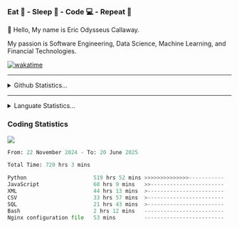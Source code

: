 <h3>Eat 🍴 - Sleep 🛌 - Code 💻 - Repeat 🔁</h3>

👋 Hello, My name is Eric Odysseus Callaway.

My passion is Software Engineering, Data Science, Machine Learning, and Financial Technologies.

[![wakatime](https://wakatime.com/badge/user/6717695f-6a13-47e3-aa16-c813e12c0985.svg)](https://wakatime.com/@6717695f-6a13-47e3-aa16-c813e12c0985)
<hr>
<details>
  <summary>
    Github Statistics...
  </summary>
    <p align="center">
      <img src="https://github-readme-stats.vercel.app/api?username=EricCallaway&show_icons=true"/>
    </p>
</details>
</hr>

<hr>
<details>
  <summary>
    Languate Statistics...
  </summary>
    <p align="center">
      <img src="https://wakatime.com/share/@Odysseus/6fc7c863-6fba-4e57-a6af-ed1f2fa8d560.svg"/>
    </p>
</details>
</hr>


<h3>Coding Statistics</h3>
<img src="https://wakatime.com/share/@Odysseus/5e02c832-9cc5-49a3-8f4c-bd2647d78fca.svg"/>
<!--START_SECTION:waka-->

```python
From: 22 November 2024 - To: 20 June 2025

Total Time: 720 hrs 3 mins

Python                     519 hrs 52 mins >>>>>>>>>>>>>>-----------   56.70 %
JavaScript                 60 hrs 9 mins   >>-----------------------   06.56 %
XML                        44 hrs 13 mins  >------------------------   04.82 %
CSV                        33 hrs 57 mins  >------------------------   03.70 %
SQL                        21 hrs 43 mins  >------------------------   02.37 %
Bash                       2 hrs 12 mins   -------------------------   00.24 %
Nginx configuration file   53 mins         -------------------------   00.10 %
```

<!--END_SECTION:waka-->

